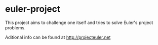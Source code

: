 euler-project
=============

This project aims to challenge one itself and tries to solve Euler's project problems.

Aditional info can be found at http://projecteuler.net
